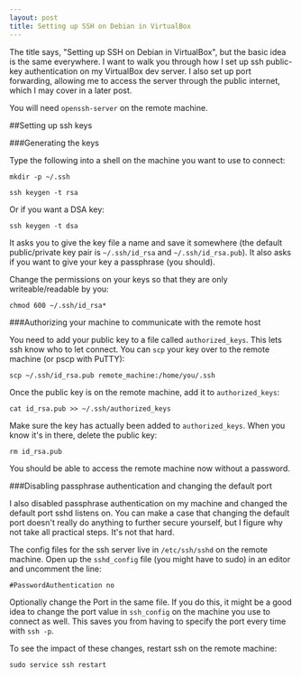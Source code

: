 ```yaml
---
layout: post
title: Setting up SSH on Debian in VirtualBox
---
```


The title says, "Setting up SSH on Debian in VirtualBox", but the basic idea is the same everywhere.  I want to walk you through how I set up ssh public-key authentication on my VirtualBox dev server.  I also set up port forwarding, allowing me to access the server through the public internet, which I may cover in a later post.

You will need `openssh-server` on the remote machine.

##Setting up ssh keys

###Generating the keys 

Type the following into a shell on the machine you want to use to connect:

`mkdir -p ~/.ssh`

`ssh keygen -t rsa`

Or if you want a DSA key:

`ssh keygen -t dsa`

It asks you to give the key file a name and save it somewhere  (the default public/private key pair  is `~/.ssh/id_rsa` and `~/.ssh/id_rsa.pub`).  It also asks if you want to give your key a passphrase (you should).

Change the permissions on your keys so that they are only writeable/readable by you:

`chmod 600 ~/.ssh/id_rsa*`

###Authorizing your machine to communicate with the remote host

You need to add your public key to a file called `authorized_keys`.  This lets ssh know who to let connect.  You can `scp` your key over to the remote machine (or pscp with PuTTY):

`scp ~/.ssh/id_rsa.pub remote_machine:/home/you/.ssh`

Once the public key is on the remote machine, add it to `authorized_keys`:

`cat id_rsa.pub >> ~/.ssh/authorized_keys`

Make sure the key has actually been added to `authorized_keys`.  When you know it's in there, delete the public key:

`rm id_rsa.pub`

You should be able to access the remote machine now without a password.

###Disabling passphrase authentication and changing the default port

I also disabled passphrase authentication on my machine and changed the default port sshd listens on.  You can make a case that changing the default port doesn't really do anything to further secure yourself, but I figure why not take all practical steps.  It's not that hard.

The config files for the ssh server live in `/etc/ssh/sshd` on the remote machine.  Open up the `sshd_config` file (you might have to sudo) in an editor and uncomment the line:

`#PasswordAuthentication no`

Optionally change the Port in the same file. If you do this, it might be a good idea to change the port value in `ssh_config` on the machine you use to connect as well.  This saves you from having to specify the port every time with `ssh -p`.

To see the impact of these changes, restart ssh on the remote machine:

`sudo service ssh restart`
 
